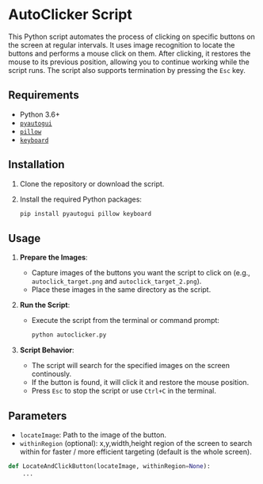 # AutoClicker Script

This Python script automates the process of clicking on specific buttons on the screen at regular intervals. It uses image recognition to locate the buttons and performs a mouse click on them. After clicking, it restores the mouse to its previous position, allowing you to continue working while the script runs. The script also supports termination by pressing the `Esc` key.

## Requirements

- Python 3.6+
- [`pyautogui`](https://pypi.org/project/pyautogui/)
- [`pillow`](https://pypi.org/project/Pillow/)
- [`keyboard`](https://pypi.org/project/keyboard/)

## Installation

1. Clone the repository or download the script.
2. Install the required Python packages:

    ```bash
    pip install pyautogui pillow keyboard
    ```

## Usage

1. **Prepare the Images**:
   - Capture images of the buttons you want the script to click on (e.g., `autoclick_target.png` and `autoclick_target_2.png`).
   - Place these images in the same directory as the script.

2. **Run the Script**:
   - Execute the script from the terminal or command prompt:

     ```bash
     python autoclicker.py
     ```

3. **Script Behavior**:
   - The script will search for the specified images on the screen continously.
   - If the button is found, it will click it and restore the mouse position.
   - Press `Esc` to stop the script or use `Ctrl+C` in the terminal.

## Parameters

  - `locateImage`: Path to the image of the button.
  - `withinRegion` (optional): x,y,width,height region of the screen to search within for faster / more efficient targeting (default is the whole screen).

```python
def LocateAndClickButton(locateImage, withinRegion=None):
    ...
